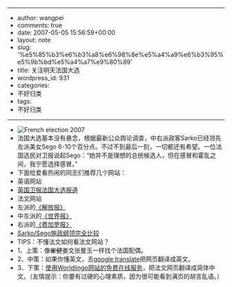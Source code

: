 - --
- author: wangpei
- comments: true
- date: 2007-05-05 15:56:59+00:00
- layout: note
- slug: '%e5%85%b3%e6%b3%a8%e6%98%8e%e5%a4%a9%e6%b3%95%e5%9b%bd%e5%a4%a7%e9%80%89'
- title: 关注明天法国大选
- wordpress_id: 931
- categories:
- 不好归类
- tags:
- 不好归类
- --
- ![French election 2007](http://farm1.static.flickr.com/185/485135239_9929bb3820_m.jpg)
- 法国大选基本没有悬念，根据最新公众舆论调查，中右派政客Sarko已经领先左派美女Sego 6-10个百分点。不过不到最后一刻，一切都还有希望。一位法国选民对卫报说起Sego：“她并不是理想的总统候选人，但在感冒和霍乱之间，我宁愿选择感冒。”
- 下面给爱看热闹的同志们推荐几个网站：
- 英语网站
- [英国卫报法国大选报道](http://www.guardian.co.uk/france)
- 法文网站
- 左派的[《解放报》](http://www.liberation.fr/)
- 中左派的[《世界报》](http://www.lemonde.fr/)
- 右派的[《费加罗报》](http://www.lefigaro.fr)
- [Sarko/Sego施政纲领完全比较](http://www.politiquecafe.com/liberation/)
- TIPS：不懂法文如何看法文网站？
- 1、上策：像<del>崔健</del>姜文张曼玉一样找个法国配偶。
- 2、中策：如果你懂英文，去[google translate](http://www.google.com/translate_t)把网页翻译成英文。
- 3、下策：[使用Worldlingo网站的免费在线服务](http://www.worldlingo.com/zh/websites/url_translator.html)，把法文网页翻译成简体中文。（友情提示：你要有过硬的心理素质，因为很可能看到满页的胡言乱语。）
